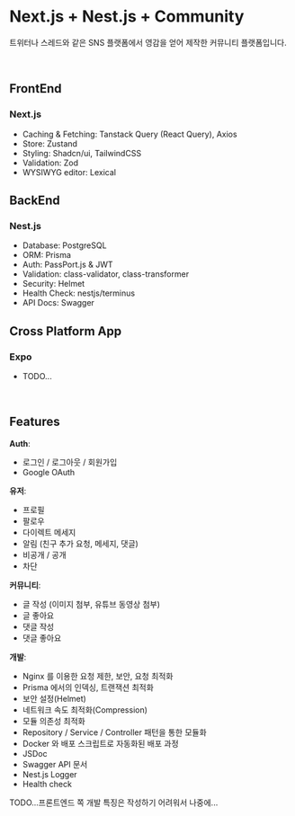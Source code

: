 # Next.js + Nest.js + Community

트위터나 스레드와 같은 SNS 플랫폼에서 영감을 얻어 제작한 커뮤니티 플랫폼입니다.  

<br>

## FrontEnd
### Next.js  
- Caching & Fetching: Tanstack Query (React Query), Axios
- Store: Zustand
- Styling: Shadcn/ui, TailwindCSS
- Validation: Zod
- WYSIWYG editor: Lexical


## BackEnd
### Nest.js  
- Database: PostgreSQL
- ORM: Prisma
- Auth: PassPort.js & JWT
- Validation: class-validator, class-transformer
- Security: Helmet
- Health Check: nestjs/terminus
- API Docs: Swagger

## Cross Platform App

### Expo
- TODO...

<br>

## Features

**Auth**:  
  - 로그인 / 로그아웃 / 회원가입
  - Google OAuth

**유저**:  
  - 프로필
  - 팔로우
  - 다이렉트 메세지
  - 알림 (친구 추가 요청, 메세지, 댓글)
  - 비공개 / 공개
  - 차단

**커뮤니티**:  
  - 글 작성 (이미지 첨부, 유튜브 동영상 첨부)
  - 글 좋아요
  - 댓글 작성
  - 댓글 좋아요

**개발**:
  - Nginx 를 이용한 요청 제한, 보안, 요청 최적화
  - Prisma 에서의 인덱싱, 트랜잭션 최적화
  - 보안 설정(Helmet)
  - 네트워크 속도 최적화(Compression)
  - 모듈 의존성 최적화
  - Repository / Service / Controller 패턴을 통한 모듈화
  - Docker 와 배포 스크립트로 자동화된 배포 과정
  - JSDoc
  - Swagger API 문서
  - Nest.js Logger
  - Health check

TODO...프론트엔드 쪽 개발 특징은 작성하기 어려워서 나중에...

<br>